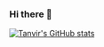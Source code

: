 ### Hi there 👋

[![Tanvir's GitHub stats](https://github-readme-stats.vercel.app/api?username=tanvirwebtech)](https://github.com/tanvirwebtech/github-readme-stats)
